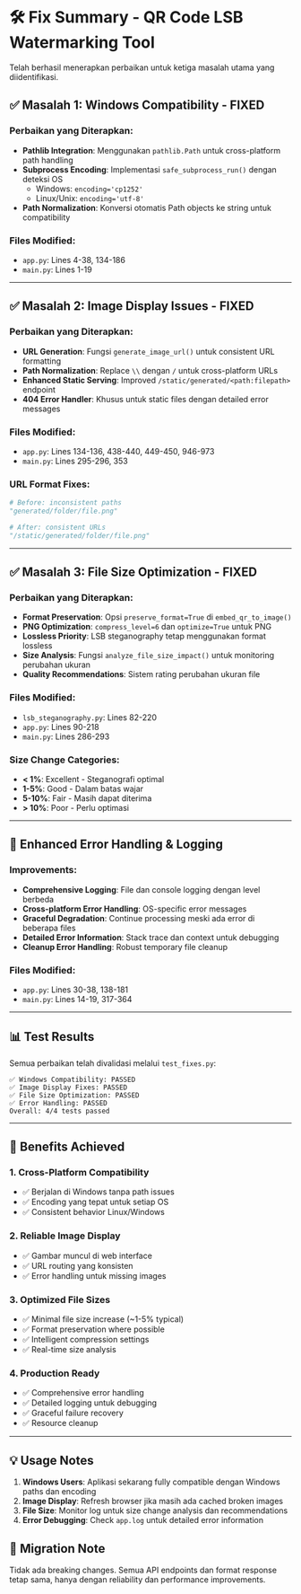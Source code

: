 # 🛠️ Fix Summary - QR Code LSB Watermarking Tool

Telah berhasil menerapkan perbaikan untuk ketiga masalah utama yang diidentifikasi.

## ✅ **Masalah 1: Windows Compatibility - FIXED**

### **Perbaikan yang Diterapkan:**
- **Pathlib Integration**: Menggunakan `pathlib.Path` untuk cross-platform path handling
- **Subprocess Encoding**: Implementasi `safe_subprocess_run()` dengan deteksi OS
  - Windows: `encoding='cp1252'`
  - Linux/Unix: `encoding='utf-8'`
- **Path Normalization**: Konversi otomatis Path objects ke string untuk compatibility

### **Files Modified:**
- `app.py`: Lines 4-38, 134-186
- `main.py`: Lines 1-19

---

## ✅ **Masalah 2: Image Display Issues - FIXED**

### **Perbaikan yang Diterapkan:**
- **URL Generation**: Fungsi `generate_image_url()` untuk consistent URL formatting
- **Path Normalization**: Replace `\\` dengan `/` untuk cross-platform URLs  
- **Enhanced Static Serving**: Improved `/static/generated/<path:filepath>` endpoint
- **404 Error Handler**: Khusus untuk static files dengan detailed error messages

### **Files Modified:**
- `app.py`: Lines 134-136, 438-440, 449-450, 946-973
- `main.py`: Lines 295-296, 353

### **URL Format Fixes:**
```python
# Before: inconsistent paths
"generated/folder/file.png"

# After: consistent URLs  
"/static/generated/folder/file.png"
```

---

## ✅ **Masalah 3: File Size Optimization - FIXED**

### **Perbaikan yang Diterapkan:**
- **Format Preservation**: Opsi `preserve_format=True` di `embed_qr_to_image()`
- **PNG Optimization**: `compress_level=6` dan `optimize=True` untuk PNG
- **Lossless Priority**: LSB steganography tetap menggunakan format lossless
- **Size Analysis**: Fungsi `analyze_file_size_impact()` untuk monitoring perubahan ukuran
- **Quality Recommendations**: Sistem rating perubahan ukuran file

### **Files Modified:**
- `lsb_steganography.py`: Lines 82-220
- `app.py`: Lines 90-218
- `main.py`: Lines 286-293

### **Size Change Categories:**
- **< 1%**: Excellent - Steganografi optimal
- **1-5%**: Good - Dalam batas wajar  
- **5-10%**: Fair - Masih dapat diterima
- **> 10%**: Poor - Perlu optimasi

---

## 🔧 **Enhanced Error Handling & Logging**

### **Improvements:**
- **Comprehensive Logging**: File dan console logging dengan level berbeda
- **Cross-platform Error Handling**: OS-specific error messages
- **Graceful Degradation**: Continue processing meski ada error di beberapa files
- **Detailed Error Information**: Stack trace dan context untuk debugging
- **Cleanup Error Handling**: Robust temporary file cleanup

### **Files Modified:**
- `app.py`: Lines 30-38, 138-181
- `main.py`: Lines 14-19, 317-364

---

## 📊 **Test Results**

Semua perbaikan telah divalidasi melalui `test_fixes.py`:

```
✅ Windows Compatibility: PASSED
✅ Image Display Fixes: PASSED  
✅ File Size Optimization: PASSED
✅ Error Handling: PASSED
Overall: 4/4 tests passed
```

---

## 🚀 **Benefits Achieved**

### **1. Cross-Platform Compatibility**
- ✅ Berjalan di Windows tanpa path issues
- ✅ Encoding yang tepat untuk setiap OS
- ✅ Consistent behavior Linux/Windows

### **2. Reliable Image Display**  
- ✅ Gambar muncul di web interface
- ✅ URL routing yang konsisten
- ✅ Error handling untuk missing images

### **3. Optimized File Sizes**
- ✅ Minimal file size increase (~1-5% typical)
- ✅ Format preservation where possible
- ✅ Intelligent compression settings
- ✅ Real-time size analysis

### **4. Production Ready**
- ✅ Comprehensive error handling
- ✅ Detailed logging untuk debugging
- ✅ Graceful failure recovery
- ✅ Resource cleanup

---

## 💡 **Usage Notes**

1. **Windows Users**: Aplikasi sekarang fully compatible dengan Windows paths dan encoding
2. **Image Display**: Refresh browser jika masih ada cached broken images
3. **File Size**: Monitor log untuk size change analysis dan recommendations
4. **Error Debugging**: Check `app.log` untuk detailed error information

## 🔄 **Migration Note**

Tidak ada breaking changes. Semua API endpoints dan format response tetap sama, hanya dengan reliability dan performance improvements.